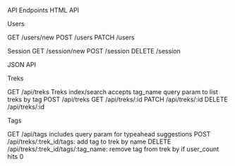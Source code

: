 API Endpoints
HTML API

Users

GET /users/new
POST /users
PATCH /users

Session
GET /session/new
POST /session
DELETE /session

JSON API

Treks

GET /api/treks
	Treks index/search
	accepts tag_name query param to list treks by tag
POST /api/treks
GET /api/treks/:id
PATCH /api/treks/:id
DELETE /api/treks/:id

Tags

GET /api/tags
includes query param for typeahead suggestions
POST /api/treks/:trek_id/tags: add tag to trek by name
DELETE /api/treks/:trek_id/tags/:tag_name: remove tag from trek by if user_count hits 0